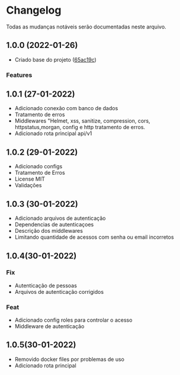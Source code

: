 # Changelog

Todas as mudanças notáveis serão documentadas neste arquivo.

## 1.0.0 (2022-01-26)

- Criado base do projeto ([65ac19c](https://github.com/pedrohmenezes1/Market-API/commit/65ac19c434a8e47bd39f64ce5cb9c6f392e16e98))

### Features

## 1.0.1 (27-01-2022)

- Adicionado conexão com banco de dados
- Tratamento de erros
- Middlewares "Helmet, xss, sanitize, compression, cors, httpstatus,morgan, config e http tratamento de erros.
- Adicionado rota principal api/v1

## 1.0.2 (29-01-2022)

- Adicionado configs
- Tratamento de Erros
- License MIT
- Validações

## 1.0.3 (30-01-2022)

- Adicionado arquivos de autenticação
- Dependencias de autenticaçoes
- Descrição dos middlewares
- Limitando quantidade de acessos com senha ou email incorretos

## 1.0.4(30-01-2022)
### Fix

- Autenticação de pessoas
- Arquivos de autenticação corrigidos

### Feat

- Adicionado config roles para controlar o acesso
- Middleware de autenticação

## 1.0.5(30-01-2022)

- Removido docker files por problemas de uso
- Adicionado rota principal
